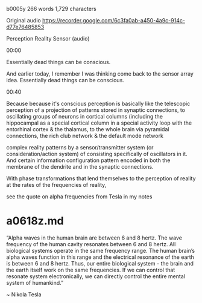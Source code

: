 b0005y 266 words 1,729 characters

Original audio https://recorder.google.com/6c3fa0ab-a450-4a9c-914c-d77e76485853 

Perception Reality Sensor (audio)

00:00

Essentially dead things can be conscious.

And earlier today, I remember I was thinking come back to the sensor array idea. Essentially dead things can be conscious.

00:40

Because because it's conscious perception is basically like the telescopic perception of a projection of patterns stored in synaptic connections, to oscillating groups of neurons in cortical columns (including the hippocampal as a special cortical column in a special activity loop with the entorhinal cortex & the thalamus, to the whole brain via pyramidal connections, the rich club network & the default mode network

complex reality patterns by a sensor/transmitter system (or consideration/action system) of consisting specifically of oscillators in it. And certain information configuration pattern encoded in both the membrane of the dendrite and in the synaptic connections.

With phase transformations that lend themselves to the perception of reality at the rates of the frequencies of reality,

see the quote on alpha frequencies from Tesla in my notes

# a0618z.md

“Alpha waves in the human brain are between 6 and 8 hertz. The wave frequency of the human cavity resonates between 6 and 8 hertz. All biological systems operate in the same frequency range. The human brain’s alpha waves function in this range and the electrical resonance of the earth is between 6 and 8 hertz. Thus, our entire biological system - the brain and the earth itself work on the same frequencies. If we can control that resonate system electronically, we can directly control the entire mental system of humankind.”

~ Nikola Tesla
